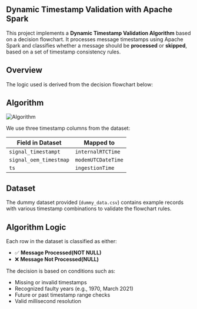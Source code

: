 ## Dynamic Timestamp Validation with Apache Spark

This project implements a **Dynamic Timestamp Validation Algorithm** based on a decision flowchart. It processes message timestamps using Apache Spark and classifies whether a message should be **processed** or **skipped**, based on a set of timestamp consistency rules.

##  Overview

The logic used is derived from the decision flowchart below:

## Algorithm

![Algorithm](https://github.com/user-attachments/assets/fbb3c1fd-8767-4e62-bc21-3685e197e0d2)





We use three timestamp columns from the dataset:

| Field in Dataset         | Mapped to             |
|--------------------------|-----------------------|
| `signal_timestampt`      | `internalRTCTime`     |
| `signal_oem_timestmap`   | `modemUTCDateTime`    |
| `ts`                     | `ingestionTime`       |

## Dataset

The dummy dataset provided (`dummy_data.csv`) contains example records with various timestamp combinations to validate the flowchart rules.

##  Algorithm Logic

Each row in the dataset is classified as either:
- ✅ **Message Processed(NOT NULL)**
- ❌ **Message Not Processed(NULL)**

The decision is based on conditions such as:
- Missing or invalid timestamps
- Recognized faulty years (e.g., 1970, March 2021)
- Future or past timestamp range checks
- Valid millisecond resolution
